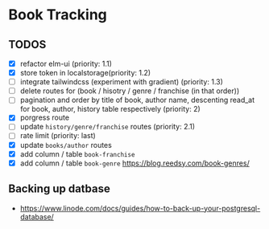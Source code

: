# Book Tracking

## TODOS
* [x] refactor elm-ui (priority: 1.1)
* [x] store token in localstorage(priority: 1.2)
* [ ] integrate tailwindcss (experiment with gradient) (priority: 1.3)
* [ ] delete routes for (book / hisotry / genre / franchise (in that order))
* [ ] pagination and order by title of book, author name, descenting read_at for book, author, history table respectively (priority: 2)
* [x] porgress route 
* [ ] update `history/genre/franchise` routes (priority: 2.1)
* [ ] rate limit (priority: last)
* [x] update `books/author` routes 
* [x] add column / table  `book-franchise` 
* [x] add column / table `book-genre` https://blog.reedsy.com/book-genres/

## Backing up datbase
- https://www.linode.com/docs/guides/how-to-back-up-your-postgresql-database/